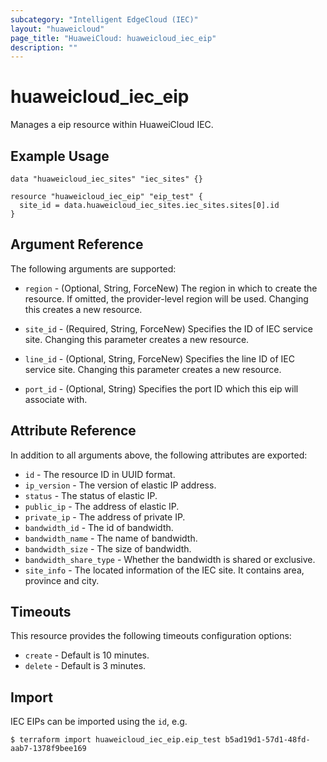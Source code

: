 ```yaml
---
subcategory: "Intelligent EdgeCloud (IEC)"
layout: "huaweicloud"
page_title: "HuaweiCloud: huaweicloud_iec_eip"
description: ""
---
```


# huaweicloud_iec_eip

Manages a eip resource within HuaweiCloud IEC.

## Example Usage

```hcl
data "huaweicloud_iec_sites" "iec_sites" {}

resource "huaweicloud_iec_eip" "eip_test" {
  site_id = data.huaweicloud_iec_sites.iec_sites.sites[0].id
}
```

## Argument Reference

The following arguments are supported:

* `region` - (Optional, String, ForceNew) The region in which to create the resource. If omitted, the
  provider-level region will be used. Changing this creates a new resource.

* `site_id` - (Required, String, ForceNew) Specifies the ID of IEC service site. Changing this parameter creates a new
  resource.

* `line_id` - (Optional, String, ForceNew) Specifies the line ID of IEC service site.
  Changing this parameter creates a new resource.

* `port_id` - (Optional, String) Specifies the port ID which this eip will associate with.

## Attribute Reference

In addition to all arguments above, the following attributes are exported:

* `id` - The resource ID in UUID format.
* `ip_version` - The version of elastic IP address.
* `status` - The status of elastic IP.
* `public_ip` - The address of elastic IP.
* `private_ip` - The address of private IP.
* `bandwidth_id` - The id of bandwidth.
* `bandwidth_name` - The name of bandwidth.
* `bandwidth_size` - The size of bandwidth.
* `bandwidth_share_type` - Whether the bandwidth is shared or exclusive.
* `site_info` - The located information of the IEC site. It contains area, province and city.

## Timeouts

This resource provides the following timeouts configuration options:

* `create` - Default is 10 minutes.
* `delete` - Default is 3 minutes.

## Import

IEC EIPs can be imported using the `id`, e.g.

```
$ terraform import huaweicloud_iec_eip.eip_test b5ad19d1-57d1-48fd-aab7-1378f9bee169
```

